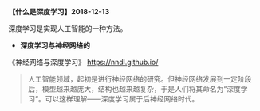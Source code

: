 **【什么是深度学习】2018-12-13**

深度学习是实现人工智能的一种方法。

- **深度学习与神经网络的**

《神经网络与深度学习》 https://nndl.github.io/
> 人工智能领域，起初是进行神经网络的研究。但神经网络发展到一定阶段后，模型越来越庞大，结构也越来越复杂，于是人们将其命名为“深度学习”。可以这样理解——深度学习属于后神经网络时代。